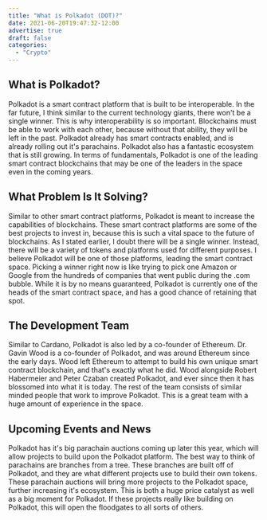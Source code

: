 ```yaml
---
title: "What is Polkadot (DOT)?"
date: 2021-06-20T19:47:32-12:00
advertise: true
draft: false
categories:
  - "Crypto"
---
```



## What is Polkadot?

Polkadot is a smart contract platform that is built to be interoperable. In the far future, I think similar to the current technology giants, there won't be a single winner. This is why interoperability is so important. Blockchains must be able to work with each other, because without that ability, they will be left in the past. Polkadot already has smart contracts enabled, and is already rolling out it's parachains. Polkadot also has a fantastic ecosystem that is still growing. In terms of fundamentals, Polkadot is one of the leading smart contract blockchains that may be one of the leaders in the space even in the coming years.

## What Problem Is It Solving?

Similar to other smart contract platforms, Polkadot is meant to increase the capabilities of blockchains. These smart contract platforms are some of the best projects to invest in, because this is such a vital space to the future of blockchains. As I stated earlier, I doubt there will be a single winner. Instead, there will be a variety of tokens and platforms used for different purposes. I believe Polkadot will be one of those platforms, leading the smart contract space. Picking a winner right now is like trying to pick one Amazon or Google from the hundreds of companies that went public during the .com bubble. While it is by no means guaranteed, Polkadot is currently one of the heads of the smart contract space, and has a good chance of retaining that spot.

## The Development Team

Similar to Cardano, Polkadot is also led by a co-founder of Ethereum. Dr. Gavin Wood is a co-founder of Polkadot, and was around Ethereum since the early days. Wood left Ethereum to attempt to build his own unique smart contract blockchain, and that's exactly what he did. Wood alongside Robert Habermeier and Peter Czaban created Polkadot, and ever since then it has blossomed into what it is today. The rest of the team consists of similar minded people that work to improve Polkadot. This is a great team with a huge amount of experience in the space.


## Upcoming Events and News

Polkadot has it's big parachain auctions coming up later this year, which will allow projects to build upon the Polkadot platform. The best way to think of parachains are branches from a tree. These branches are built off of Polkadot, and they are what different projects use to build their own tokens. These parachain auctions will bring more projects to the Polkadot space, further increasing it's ecosystem. This is both a huge price catalyst as well as a big moment for Polkadot. If these projects really like building on Polkadot, this will open the floodgates to all sorts of others.